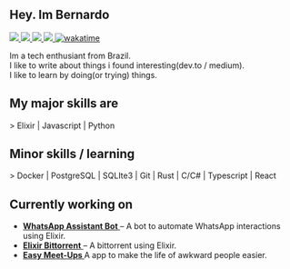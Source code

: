  ## Hey. Im Bernardo
 <div align="left">
  <a href="https://www.linkedin.com/in/lucas-bernardo-12736428a/">
    <img src="https://img.shields.io/badge/Linkedin-Lucas%20Bernardo-0e76a8" />
   </a> 
     <a href="https://dev.to/starch1">
    <img src="https://img.shields.io/badge/Dev.to-Star%20ch1-0e76a8" />
   </a>
      </a>
     <a href="https://twitter.com/Star_ch1">
    <img src="https://img.shields.io/badge/Twitter-Star%20_ch1-0e76a8" />
   </a>
  <a href="https://allmylinks.com/brnrd-dev">
    <img src="https://img.shields.io/badge/AllMyLinks-Lucas%20Bernardo-0e76a8" />
  <a href="https://wakatime.com/@0afa7e7c-b60b-46e1-9d18-f8b76233aa78">
    <img 
      src="https://wakatime.com/badge/user/0afa7e7c-b60b-46e1-9d18-f8b76233aa78.svg" 
      alt="wakatime" 
      />
  </a>
</div>

Im a tech enthusiant from Brazil.  
I like to write about things i found interesting(dev.to / medium).   
I like to learn by doing(or trying) things.   


###

<h2 align="left">My major skills are</h2>
> Elixir | Javascript | Python 

<h2 align="left">Minor skills / learning</h2>
> Docker |
PostgreSQL |
SQLIte3 |
Git |
Rust |
C/C# |
Typescript | React

<h2 align="left">Currently working on</h2>

<div align="left">
  <ul>
    <li>
      <a href="https://github.com/starch0/whatsapp-assistent">
        <strong>WhatsApp Assistant Bot</strong>
      </a> – A bot to automate WhatsApp interactions using Elixir.
    </li>
    <li>
      <a href="https://github.com/starch0/elixir_bittorrent">
        <strong>Elixir Bittorrent</strong>
      </a> – A bittorrent using Elixir.
    </li>
   <li>
    <a href="https://github.com/easy-meetups">
     <strong> Easy Meet-Ups </strong>
    </a>
    A app to make the life of awkward people easier.
   </li>
  </ul>
</div>
